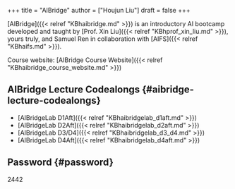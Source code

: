 +++
title = "AIBridge"
author = ["Houjun Liu"]
draft = false
+++

[AIBridge]({{< relref "KBhaibridge.md" >}}) is an introductory AI bootcamp developed and taught by [Prof. Xin Liu]({{< relref "KBhprof_xin_liu.md" >}}), yours truly, and Samuel Ren in collaboration with [AIFS]({{< relref "KBhaifs.md" >}}).

Course website: [AIBridge Course Website]({{< relref "KBhaibridge_course_website.md" >}})


## AIBridge Lecture Codealongs {#aibridge-lecture-codealongs}

-   [AIBridgeLab D1Aft]({{< relref "KBhaibridgelab_d1aft.md" >}})
-   [AIBridgeLab D2Aft]({{< relref "KBhaibridgelab_d2aft.md" >}})
-   [AIBridgeLab D3/D4]({{< relref "KBhaibridgelab_d3_d4.md" >}})
-   [AIBridgeLab D4Aft]({{< relref "KBhaibridgelab_d4aft.md" >}})


## Password {#password}

2442
